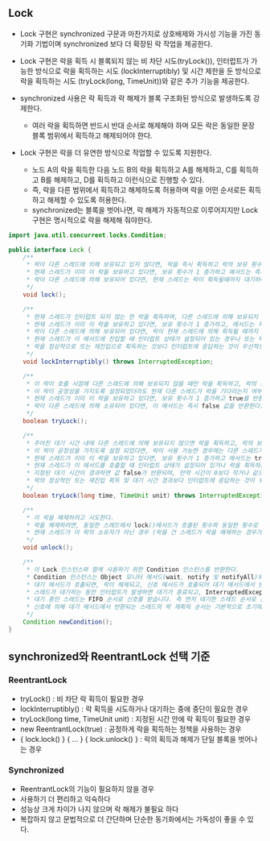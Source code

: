 ## Lock

- Lock 구현은 synchronized 구문과 마찬가지로 상호배제와 가시성 기능을 가진 동기화 기법이며 synchronized 보다 더 확장된 락 작업을 제공한다.
- Lock 구현은 락을 획득 시 블록되지 않는 비 차단 시도(tryLock()), 인터럽트가 가능한 방식으로 락을 획득하는 시도 (lockInterruptibly) 및 시간 제한을 둔 방식으로 락을 획득하는 시도 (tryLock(long, TimeUnit))와 같은 추가 기능을 제공한다.
- synchronized 사용은 락 획득과 락 해제가 블록 구조화된 방식으로 발생하도록 강제한다.
  - 여러 락을 획득하면 반드시 반대 순서로 해제해야 하며 모든 락은 동일한 문장 블록 범위에서 획득하고 해제되어야 한다.

- Lock 구현은 락을 더 유연한 방식으로 작업할 수 있도록 지원한다.
  - 노드 A의 락을 획득한 다음 노드 B의 락을 획득하고 A를 해제하고, C를 획득하고 B를 해제하고, D를 획득하고 이런식으로 진행할 수 있다.
  - 즉, 락을 다른 범위에서 획득하고 해제하도록 허용하며 락을 어떤 순서로든 획득하고 해제할 수 있도록 허용한다.
  - synchronized는 블록을 벗어나면, 락 해제가 자동적으로 이루어지지만 Lock 구현은 명시적으로 락을 해제해 줘야한다.

```java
import java.util.concurrent.locks.Condition;

public interface Lock {
    /**
     * 락이 다른 스레드에 의해 보유되고 있지 않다면, 락을 즉시 획득하고 락의 보유 횟수를 1로 설정한다.
     * 현재 스레드가 이미 이 락을 보유하고 있다면, 보유 횟수가 1 증가하고 메서드는 즉시 반환된다.(락의 재진입 가능)
     * 락이 다른 스레드에 의해 보유되어 있다면, 현재 스레드는 락이 획득될때까지 대기하며, 이후에 락을 성공적으로 획득하면 보유횟수가 1로 설정된다.
     */
    void lock();

    /**
     * 현재 스레드가 인터럽트 되지 않는 한 락을 획득하며, 다른 스레드에 의해 보유되지 않는다면, 락을 즉시 획득하고 락의 보유 횟수를 1로 설정한다.
     * 현재 스레드가 이미 이 락을 보유하고 있다면, 보유 횟수가 1 증가하고, 메서드는 즉시 반환된다.
     * 락이 다른 스레드에 의해 보유되어 있다면, 락이 현재 스레드에 의해 획득될 때까지 대기한다.
     * 현재 스레드가 이 메서드에 진입할 때 인터럽트 상태가 설정되어 있는 경우나 또는 락을 획득하는 도중에 인터럽트가 발생한 경우, InterruptedException이 발생하며 인터럽트 상태는 초기화 된다.
     * 락을 정상적으로 또는 재진입으로 획득하는 것보다 인터럽트에 응답하는 것이 우선적으로 처리된다.
     */
    void lockInterruptibly() throws InterruptedException;

    /**
     * 이 락이 호출 시점에 다른 스레드에 의해 보유되지 않을 때만 락을 획득하고, 락의 보유 횟수를 1로 설정하고 true를 반환한다.
     * 이 락이 공정성을 가지도록 설정되었더라도 현재 다른 스레드가 락을 기다리는지 여부와 관계없이 락이 사용 가능한 경우 즉시 락을 획득한다.
     * 현재 스레드가 이미 이 락을 보유하고 있다면, 보유 횟수가 1 증가하고 true를 반환한다.
     * 락이 다른 스레드에 의해 소유되어 있다면, 이 메서드는 즉시 false 값을 반환한다. 그리고 이 메서드는 락을 획득하지 못하더라도 스레드가 대기하거나 차단되지 않는다.
     */
    boolean tryLock();

    /**
     * 주어진 대기 시간 내에 다른 스레드에 의해 보유되지 않으면 락을 획득하고, 락의 보유 횟수를 1로 설정하고 true를 반환한다.
     * 이 락이 공정성을 가지도록 설정 되었다면, 락이 사용 가능한 경우에는 다른 스레드가 락을 기다리고 있는지 여부와 상관없이 즉시 락을 획득하지 않는다. 이는 tryLock()메서드와는 대조적이라 할 수 있다.
     * 현재 스레드가 이미 이 락을 보유하고 있다면, 보유 횟수가 1 증가하고 메서드는 true를 반환하고, 락이 다른 스레드에 의해 보유되어 있다면 락이 획득될 때까지 대기한다.
     * 현재 스레드가 이 메서드를 호출할 때 인터럽트 상태가 설정되어 있거나 락을 획득하는 동안 인터럽트가 발생한 경우 InterruptedException이 발생되고, 인터럽트 상태가 초기화된다.
     * 지정된 대기 시간이 경과하면 값 false가 반환되며, 만약 시간이 0보다 작거나 같으면 메서드는 전혀 대기하지 않는다.
     * 락의 정상적인 또는 재진입 획득 및 대기 시간 경과보다 인터럽트에 응답하는 것이 우선적으로 처리된다.
     */
    boolean tryLock(long time, TimeUnit unit) throws InterruptedException;

    /**
     * 이 락을 해제하려고 시도한다.
     * 락을 해제하려면, 동일한 스레드에서 lock()메서드가 호출된 횟수와 동일한 횟수로 호출해야 한다. 즉 unlock() 메서드가 호출될 때마다 락 카운트가 감소되며 락 카운트가 0이면 락이 해제된다.
     * 현재 스레드가 이 락의 소유자가 아닌 경우 (락을 건 스레드가 락을 해제하는 경우가 아닐때) IllegalMonitorStateException이 발생한다.
     */
    void unlock();

    /**
     * 이 Lock 인스턴스와 함께 사용하기 위한 Condition 인스턴스를 반환한다.
     * Condition 인스턴스는 Object 모니터 메서드(wait, notify 및 notifyAll)와 동일한 용도를 지원하며 대기 또는 신호 메서드가 호출될 때 락이 없을 경우 IllegalMonitorStateException이 발생한다.
     * 대기 메서드가 호출되면, 락이 해제되고, 신호 메서드가 호출되어 대기 메서드에서 반환하기 전에 락을 다시 획득한다.
     * 스레드가 대기하는 동안 인터럽트가 발생하면 대기가 종료되고, InterruptedException 이 발생하며 스레드의 인터럽트 상태가 초기화된다.
     * 대기 중인 스레드는 FIFO 순서로 신호를 받습니다. 즉 먼저 대기한 스레드 순서로 신호를 받게 된다.
     * 신호에 의해 대기 메서드에서 반환되는 스레드의 락 재획득 순서는 기본적으로 초기에 락을 획득하는 스레드와 동일하나 공정락의 경우 가장 오래 기다리는 스레드에 우선권이 주어진다.
     */
    Condition newCondition();
}
```

## synchronized와 ReentrantLock 선택 기준

### ReentrantLock

- tryLock() : 비 차단 락 획득이 필요한 경우
- lockInterruptibly() : 락 획득을 시도하거나 대기하는 중에 중단이 필요한 경우
- tryLock(long time, TimeUnit unit) : 지정된 시간 안에 락 획득이 필요한 경우
- new ReentrantLock(true) : 공정하게 락을 획득하는 정책을 사용하는 경우
- { lock.lock() } { ... } { lock.unlock() } : 락의 획득과 해제가 단일 블록을 벗어나는 경우

### Synchronized

- ReentrantLock의 기능이 필요하지 않을 경우
- 사용하기 더 편리하고 익숙하다
- 성능상 크게 차이가 나지 않으며 락 해제가 불필요 하다
- 복잡하지 않고 문법적으로 더 간단하며 단순한 동기화에서는 가독성이 좋을 수 있다.